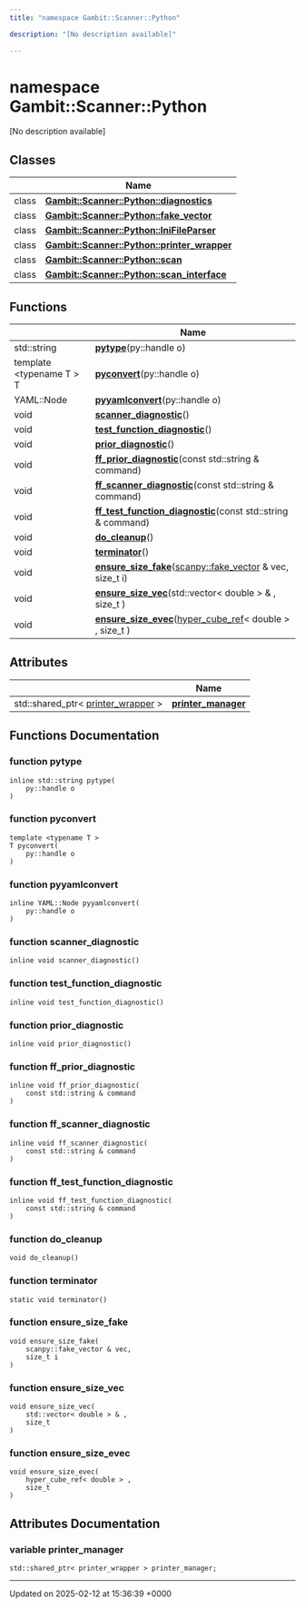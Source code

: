 ```yaml
---
title: "namespace Gambit::Scanner::Python"

description: "[No description available]"

---
```


# namespace Gambit::Scanner::Python

[No description available]

## Classes

|                | Name           |
| -------------- | -------------- |
| class | **[Gambit::Scanner::Python::diagnostics](/documentation/code/classes/classgambit_1_1scanner_1_1python_1_1diagnostics/)**  |
| class | **[Gambit::Scanner::Python::fake_vector](/documentation/code/classes/classgambit_1_1scanner_1_1python_1_1fake__vector/)**  |
| class | **[Gambit::Scanner::Python::IniFileParser](/documentation/code/classes/classgambit_1_1scanner_1_1python_1_1inifileparser/)**  |
| class | **[Gambit::Scanner::Python::printer_wrapper](/documentation/code/classes/classgambit_1_1scanner_1_1python_1_1printer__wrapper/)**  |
| class | **[Gambit::Scanner::Python::scan](/documentation/code/classes/classgambit_1_1scanner_1_1python_1_1scan/)**  |
| class | **[Gambit::Scanner::Python::scan_interface](/documentation/code/classes/classgambit_1_1scanner_1_1python_1_1scan__interface/)**  |

## Functions

|                | Name           |
| -------------- | -------------- |
| std::string | **[pytype](/documentation/code/namespaces/namespacegambit_1_1scanner_1_1python/#function-pytype)**(py::handle o) |
| template <typename T \> <br>T | **[pyconvert](/documentation/code/namespaces/namespacegambit_1_1scanner_1_1python/#function-pyconvert)**(py::handle o) |
| YAML::Node | **[pyyamlconvert](/documentation/code/namespaces/namespacegambit_1_1scanner_1_1python/#function-pyyamlconvert)**(py::handle o) |
| void | **[scanner_diagnostic](/documentation/code/namespaces/namespacegambit_1_1scanner_1_1python/#function-scanner-diagnostic)**() |
| void | **[test_function_diagnostic](/documentation/code/namespaces/namespacegambit_1_1scanner_1_1python/#function-test-function-diagnostic)**() |
| void | **[prior_diagnostic](/documentation/code/namespaces/namespacegambit_1_1scanner_1_1python/#function-prior-diagnostic)**() |
| void | **[ff_prior_diagnostic](/documentation/code/namespaces/namespacegambit_1_1scanner_1_1python/#function-ff-prior-diagnostic)**(const std::string & command) |
| void | **[ff_scanner_diagnostic](/documentation/code/namespaces/namespacegambit_1_1scanner_1_1python/#function-ff-scanner-diagnostic)**(const std::string & command) |
| void | **[ff_test_function_diagnostic](/documentation/code/namespaces/namespacegambit_1_1scanner_1_1python/#function-ff-test-function-diagnostic)**(const std::string & command) |
| void | **[do_cleanup](/documentation/code/namespaces/namespacegambit_1_1scanner_1_1python/#function-do-cleanup)**() |
| void | **[terminator](/documentation/code/namespaces/namespacegambit_1_1scanner_1_1python/#function-terminator)**() |
| void | **[ensure_size_fake](/documentation/code/namespaces/namespacegambit_1_1scanner_1_1python/#function-ensure-size-fake)**([scanpy::fake_vector](/documentation/code/classes/classgambit_1_1scanner_1_1python_1_1fake__vector/) & vec, size_t i) |
| void | **[ensure_size_vec](/documentation/code/namespaces/namespacegambit_1_1scanner_1_1python/#function-ensure-size-vec)**(std::vector< double > & , size_t ) |
| void | **[ensure_size_evec](/documentation/code/namespaces/namespacegambit_1_1scanner_1_1python/#function-ensure-size-evec)**([hyper_cube_ref](/documentation/code/namespaces/namespacegambit_1_1scanner/#using-hyper-cube-ref)< double > , size_t ) |

## Attributes

|                | Name           |
| -------------- | -------------- |
| std::shared_ptr< [printer_wrapper](/documentation/code/classes/classgambit_1_1scanner_1_1python_1_1printer__wrapper/) > | **[printer_manager](/documentation/code/namespaces/namespacegambit_1_1scanner_1_1python/#variable-printer-manager)**  |


## Functions Documentation

### function pytype

```
inline std::string pytype(
    py::handle o
)
```


### function pyconvert

```
template <typename T >
T pyconvert(
    py::handle o
)
```


### function pyyamlconvert

```
inline YAML::Node pyyamlconvert(
    py::handle o
)
```


### function scanner_diagnostic

```
inline void scanner_diagnostic()
```


### function test_function_diagnostic

```
inline void test_function_diagnostic()
```


### function prior_diagnostic

```
inline void prior_diagnostic()
```


### function ff_prior_diagnostic

```
inline void ff_prior_diagnostic(
    const std::string & command
)
```


### function ff_scanner_diagnostic

```
inline void ff_scanner_diagnostic(
    const std::string & command
)
```


### function ff_test_function_diagnostic

```
inline void ff_test_function_diagnostic(
    const std::string & command
)
```


### function do_cleanup

```
void do_cleanup()
```


### function terminator

```
static void terminator()
```


### function ensure_size_fake

```
void ensure_size_fake(
    scanpy::fake_vector & vec,
    size_t i
)
```


### function ensure_size_vec

```
void ensure_size_vec(
    std::vector< double > & ,
    size_t 
)
```


### function ensure_size_evec

```
void ensure_size_evec(
    hyper_cube_ref< double > ,
    size_t 
)
```



## Attributes Documentation

### variable printer_manager

```
std::shared_ptr< printer_wrapper > printer_manager;
```





-------------------------------

Updated on 2025-02-12 at 15:36:39 +0000